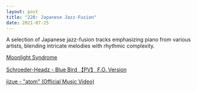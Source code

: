```yaml
---
layout: post
title: "220: Japanese Jazz-Fusion"
date: 2021-07-25
---
```


A selection of Japanese jazz-fusion tracks emphasizing piano from various artists, blending intricate melodies with rhythmic complexity.

[Moonlight Syndrome](https://youtu.be/e1TBV0d9cpY)  

[Schroeder-Headz - Blue Bird 【PV】 F.O. Version](https://youtu.be/HPYuLoIIzFg)  

[jizue - "atom" (Official Music Video)](https://youtu.be/nz2MdhDbEYo)  

